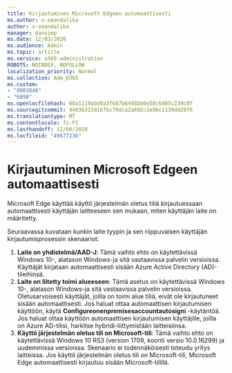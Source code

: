 ```yaml
---
title: Kirjautuminen Microsoft Edgeen automaattisesti
ms.author: v-smandalika
author: v-smandalika
manager: dansimp
ms.date: 12/03/2020
ms.audience: Admin
ms.topic: article
ms.service: o365-administration
ROBOTS: NOINDEX, NOFOLLOW
localization_priority: Normal
ms.collection: Adm_O365
ms.custom:
- "9003848"
- "6898"
ms.openlocfilehash: 68a1119abd0a3f687b6448bb6e58c6485c239c0f
ms.sourcegitcommit: 94036315916fbc79dca2a692c2e9bc1139dd28f6
ms.translationtype: MT
ms.contentlocale: fi-FI
ms.lasthandoff: 12/08/2020
ms.locfileid: "49677236"
---
```

# <a name="sign-in-to-microsoft-edge-automatically"></a>Kirjautuminen Microsoft Edgeen automaattisesti

Microsoft Edge käyttää käyttö järjestelmän oletus tiliä kirjautuessaan automaattisesti käyttäjän laitteeseen sen mukaan, miten käyttäjän laite on määritetty. 

Seuraavassa kuvataan kunkin laite tyypin ja sen riippuvaisen käyttäjän kirjautumisprosessin skenaariot:

1. **Laite on yhdistelmä/AAD-J**: Tämä vaihto ehto on käytettävissä Windows 10-, alatason Windows-ja sitä vastaavissa palvelin versioissa. Käyttäjät kirjataan automaattisesti sisään Azure Active Directory (AD)-tileihinsä.
2. **Laite on liitetty toimi alueeseen**: Tämä asetus on käytettävissä Windows 10-, alatason Windows-ja sitä vastaavissa palvelin versioissa. Oletusarvoisesti käyttäjät, joilla on toimi alue tiliä, eivät ole kirjautuneet sisään automaattisesti. Jos haluat ottaa automaattisen kirjautumisen käyttöön, käytä **Configureonenpremisesaccountautosigni** -käytäntöä. Jos haluat ottaa käyttöön automaattisen kirjautumisen käyttäjille, joilla on Azure AD-tilisi, harkitse hybridi-liittymistään laitteisiinsa.
3. **Käyttö järjestelmän oletus tili on Microsoft-tili**: Tämä vaihto ehto on käytettävissä Windows 10 RS3 (version 1709, koonti versio 10.0.16299) ja uudemmissa versioissa. Skenaario ei todennäköisesti toteudu yritys laitteissa. Jos käyttö järjestelmän oletus tili on Microsoft-tili, Microsoft Edge automaattisesti kirjautuu sisään Microsoft-tilillä.
 
 
